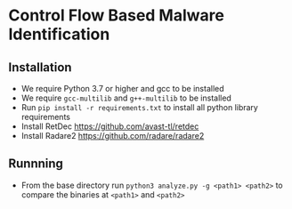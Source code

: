 # Control Flow Based Malware Identification

## Installation

* We require Python 3.7 or higher and gcc to be installed
* We require `gcc-multilib` and `g++-multilib` to be installed
* Run `pip install -r requirements.txt` to install all python library requirements
* Install RetDec https://github.com/avast-tl/retdec
* Install Radare2 https://github.com/radare/radare2

## Runnning
* From the base directory run `python3 analyze.py -g <path1> <path2>` to
    compare the binaries at `<path1>` and `<path2>`
